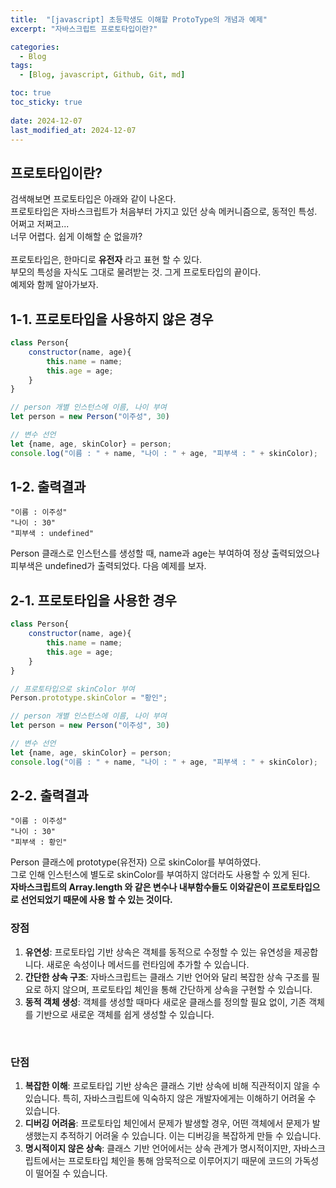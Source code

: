 ```yaml
---
title:  "[javascript] 초등학생도 이해할 ProtoType의 개념과 예제"
excerpt: "자바스크립트 프로토타입이란?"

categories:
  - Blog
tags:
  - [Blog, javascript, Github, Git, md]

toc: true
toc_sticky: true
 
date: 2024-12-07
last_modified_at: 2024-12-07
---
```

## 프로토타입이란? 
검색해보면 프로토타입은 아래와 같이 나온다.<br>
프로토타입은 자바스크립트가 처음부터 가지고 있던 상속 메커니즘으로, 동적인 특성. 어쩌고 저쩌고... <br>
너무 어렵다. 쉽게 이해할 순 없을까?<br><br>
프로토타입은, 한마디로 **유전자** 라고 표현 할 수 있다.<br>
부모의 특성을 자식도 그대로 물려받는 것. 그게 프로토타입의 끝이다.<br>
예제와 함께 알아가보자.


## 1-1. 프로토타입을 사용하지 않은 경우
```javascript
class Person{
    constructor(name, age){
        this.name = name;
        this.age = age;
    }
}

// person 개별 인스턴스에 이름, 나이 부여
let person = new Person("이주성", 30)

// 변수 선언
let {name, age, skinColor} = person;
console.log("이름 : " + name, "나이 : " + age, "피부색 : " + skinColor);
```
## 1-2. 출력결과
```console
"이름 : 이주성"
"나이 : 30"
"피부색 : undefined"
```
Person 클래스로 인스턴스를 생성할 때, name과 age는 부여하여 정상 출력되었으나 피부색은 undefined가 출력되었다.
다음 예제를 보자.

## 2-1. 프로토타입을 사용한 경우
```javascript
class Person{
    constructor(name, age){
        this.name = name;
        this.age = age;
    }
}

// 프로토타입으로 skinColor 부여
Person.prototype.skinColor = "황인";

// person 개별 인스턴스에 이름, 나이 부여
let person = new Person("이주성", 30)

// 변수 선언
let {name, age, skinColor} = person;
console.log("이름 : " + name, "나이 : " + age, "피부색 : " + skinColor);
```
## 2-2. 출력결과
```console
"이름 : 이주성"
"나이 : 30"
"피부색 : 황인"
```

Person 클래스에 prototype(유전자) 으로 skinColor를 부여하였다.<br>
그로 인해 인스턴스에 별도로 skinColor를 부여하지 않더라도 사용할 수 있게 된다.<br>
**자바스크립트의 Array.length 와 같은 변수나 내부함수들도 이와같은이 프로토타입으로 선언되었기 때문에 사용 할 수 있는 것이다.**


### 장점
1. **유연성**: 프로토타입 기반 상속은 객체를 동적으로 수정할 수 있는 유연성을 제공합니다. 새로운 속성이나 메서드를 런타임에 추가할 수 있습니다.
2. **간단한 상속 구조**: 자바스크립트는 클래스 기반 언어와 달리 복잡한 상속 구조를 필요로 하지 않으며, 프로토타입 체인을 통해 간단하게 상속을 구현할 수 있습니다.
3. **동적 객체 생성**: 객체를 생성할 때마다 새로운 클래스를 정의할 필요 없이, 기존 객체를 기반으로 새로운 객체를 쉽게 생성할 수 있습니다.

<br>

### 단점
1. **복잡한 이해**: 프로토타입 기반 상속은 클래스 기반 상속에 비해 직관적이지 않을 수 있습니다. 특히, 자바스크립트에 익숙하지 않은 개발자에게는 이해하기 어려울 수 있습니다.
2. **디버깅 어려움**: 프로토타입 체인에서 문제가 발생할 경우, 어떤 객체에서 문제가 발생했는지 추적하기 어려울 수 있습니다. 이는 디버깅을 복잡하게 만들 수 있습니다.
3. **명시적이지 않은 상속**: 클래스 기반 언어에서는 상속 관계가 명시적이지만, 자바스크립트에서는 프로토타입 체인을 통해 암묵적으로 이루어지기 때문에 코드의 가독성이 떨어질 수 있습니다.
